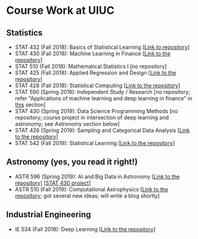 # Course Work at UIUC

## Statistics

- STAT 432 (Fall 2018): Basics of Statistical Learning [[Link to repository](https://github.com/SNaveenMathew/Stats-UIUC/tree/master/STAT432)]
- STAT 430 (Fall 2018): Machine Learning in Finance [[Link to the repository](https://github.com/SNaveenMathew/Stats-UIUC/tree/master/STAT430)]
- STAT 510 (Fall 2018): Mathematical Statistics I [no repository]
- STAT 425 (Fall 2018): Applied Regression and Design [[Link to the repository](https://github.com/SNaveenMathew/Stats-UIUC/tree/master/STAT425)]
- STAT 428 (Fall 2018): Statistical Computing [[Link to the repository](https://github.com/SNaveenMathew/Stats-UIUC/tree/master/STAT428)]
- STAT 590 (Spring 2019): Independent Study / Research [no repository; refer "Applications of machine learning and deep learning in finance" in [this](index.md#Research) section]
- STAT 430 (Spring 2019): Data Science Programming Methods [no repository; course project in intersection of deep learning and astronomy; see Astronomy section below]
- STAT 426 (Spring 2019): Sampling and Categorical Data Analysis [[Link to the repository](https://github.com/SNaveenMathew/Stats-UIUC/tree/master/ASTR426)]
- STAT 542 (Fall 2019): Statistical Learning [[Link to the repository](https://github.com/SNaveenMathew/Stats-UIUC/tree/master/STAT542)]

## Astronomy (yes, you read it right!)

- ASTR 596 (Spring 2019): AI and Big Data in Astronomy [[Link to the repository](https://github.com/SNaveenMathew/Stats-UIUC/tree/master/ASTR596)] [[STAT 430 project](https://github.com/SNaveenMathew/Stats-UIUC/tree/master/ASTR596)]
- ASTR 510 (Fall 2019): Computational Astrophysics [[Link to the repository](https://github.com/SNaveenMathew/Stats-UIUC/tree/master/ASTR510); got several new ideas; will write a blog shortly]

## Industrial Engineering

- IE 534 (Fall 2019): Deep Learning [[Link to the repository](https://github.com/SNaveenMathew/Stats-UIUC/tree/master/IE534)]
